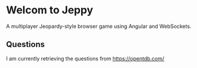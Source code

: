 # Welcom to Jeppy
A multiplayer Jeopardy-style browser game using Angular and WebSockets.

## Questions
I am currently retrieving the questions from https://opentdb.com/

